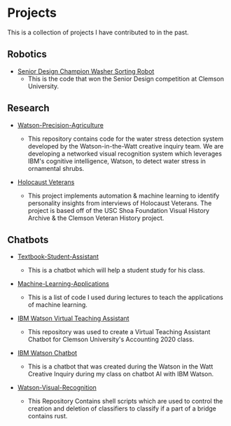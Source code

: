 # Projects
This is a collection of projects I have contributed to in the past.

## Robotics
- [Senior Design Champion Washer Sorting Robot](https://github.com/efwoods/SeniorDesign)
  - This is the code that won the Senior Design competition at Clemson University.

## Research
- [Watson-Precision-Agriculture](https://github.com/efwoods/Watson-Precision-Agriculture)
  - This repository contains code for the water stress detection system developed by the Watson-in-the-Watt creative inquiry team. We are developing a networked visual recognition system which leverages IBM's cognitive intelligence, Watson, to detect water stress in ornamental shrubs.

- [Holocaust Veterans](https://github.com/efwoods/Holocaust_Veterans)
  - This project implements automation & machine learning to identify personality insights from interviews of Holocaust Veterans. The project is based off of the USC Shoa Foundation Visual History Archive & the Clemson Veteran History project.
 
## Chatbots 
- [Textbook-Student-Assistant](https://github.com/efwoods/Textbook-Student-Assistant) 
  - This is a chatbot which will help a student study for his class.

- [Machine-Learning-Applications](https://github.com/efwoods/Machine-Learning-Applications)
  - This is a list of code I used during lectures to teach the applications of machine learning.
  
- [IBM Watson Virtual Teaching Assistant](https://github.com/efwoods/VTA)
  - This repository was used to create a Virtual Teaching Assistant Chatbot for Clemson University's Accounting 2020 class.
  
- [IBM Watson Chatbot](https://github.com/efwoods/chatbot)
  - This is a chatbot that was created during the Watson in the Watt Creative Inquiry during my class on chatbot AI with IBM Watson.
  
- [Watson-Visual-Recognition](https://github.com/efwoods/Watson-Visual-Recognition)
    - This Repository Contains shell scripts which are used to control the creation and deletion of classifiers to classify if a part of a bridge contains rust.


